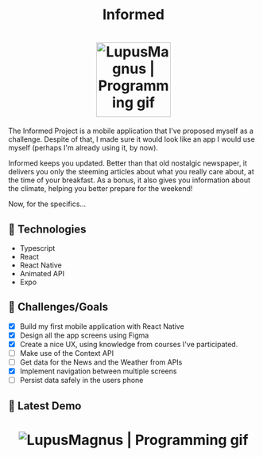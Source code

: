 <h1 align="center">Informed</h1>
<h1 align="center">
  <img align="center" width="150px" alt="LupusMagnus | Programming gif" src="https://user-images.githubusercontent.com/71194923/133356293-28cb33f2-53f3-4117-844e-5a759b7efd39.png" />         
</h1>

The Informed Project is a mobile application that I've proposed myself as a challenge. Despite of that, I made sure it would look like an app I would use myself (perhaps I'm already using it, by now).

Informed keeps you updated. Better than that old nostalgic newspaper, it delivers you only the steeming articles about what you really care about, at the time of your breakfast. As a bonus, it also gives you information about the climate, helping you better prepare for the weekend!

Now, for the specifics...

## 🧰 Technologies

- Typescript
- React
- React Native
- Animated API
- Expo

## 🎯 Challenges/Goals

- [x] Build my first mobile application with React Native
- [x] Design all the app screens using Figma
- [x] Create a nice UX, using knowledge from courses I've participated.
- [ ] Make use of the Context API
- [ ] Get data for the News and the Weather from APIs
- [x] Implement navigation between multiple screens
- [ ] Persist data safely in the users phone

## 🎥 Latest Demo

<h1 align="center">
  <img align="center" alt="LupusMagnus | Programming gif" src="https://user-images.githubusercontent.com/71194923/134281054-1c2c3923-acb2-46eb-9166-3e6feaefea43.gif" />         
</h1>

